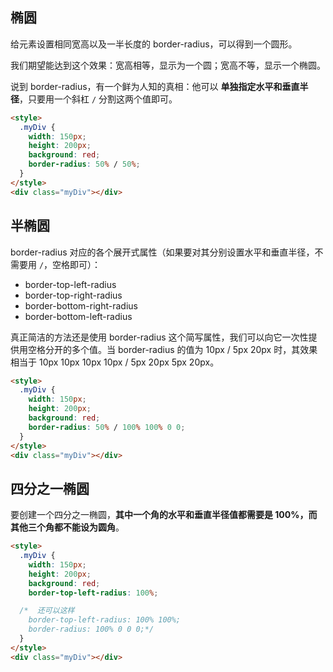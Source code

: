 ## 椭圆

给元素设置相同宽高以及一半长度的 border-radius，可以得到一个圆形。

我们期望能达到这个效果：宽高相等，显示为一个圆；宽高不等，显示一个椭圆。

说到 border-radius，有一个鲜为人知的真相：他可以 **单独指定水平和垂直半径**，只要用一个斜杠 `/` 分割这两个值即可。

```html
<style>
  .myDiv {
    width: 150px;
    height: 200px;
    background: red;
    border-radius: 50% / 50%;
  }
</style>
<div class="myDiv"></div>
```

## 半椭圆

border-radius 对应的各个展开式属性（如果要对其分别设置水平和垂直半径，不需要用 `/`，空格即可）：

- border-top-left-radius
- border-top-right-radius
- border-bottom-right-radius
- border-bottom-left-radius

真正简洁的方法还是使用 border-radius 这个简写属性，我们可以向它一次性提供用空格分开的多个值。当 border-radius 的值为 10px / 5px 20px 时，其效果相当于 10px 10px 10px 10px / 5px 20px 5px 20px。

```html
<style>
  .myDiv {
    width: 150px;
    height: 200px;
    background: red;
    border-radius: 50% / 100% 100% 0 0;
  }
</style>
<div class="myDiv"></div>
```

## 四分之一椭圆

要创建一个四分之一椭圆，**其中一个角的水平和垂直半径值都需要是 100%，而其他三个角都不能设为圆角**。

```html
<style>
  .myDiv {
    width: 150px;
    height: 200px;
    background: red;
    border-top-left-radius: 100%;

  /*  还可以这样
    border-top-left-radius: 100% 100%;
    border-radius: 100% 0 0 0;*/
  }
</style>
<div class="myDiv"></div>
```